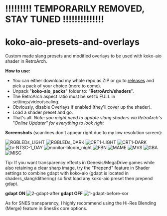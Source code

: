 # !!!!!!!!! TEMPORARILY REMOVED, STAY TUNED !!!!!!!!!!!!!!

# koko-aio-presets-and-overlays
Custom made slang presets and modified overlays to be used with koko-aio shader in RetroArch.

**How to use:**
- You can either download my whole repo as ZIP or go to [releases](https://github.com/Starman99x/koko-aio-presets-and-overlays/releases) and pick a pack of your choice (more to come).
- Unpack "**koko-aio_packs**" folder to: "**RetroArch/shaders**".
- The RetroArch aspect ratio must be set to FULL in settings/video/scaling.
- Obviously, disable Overlays if enabled (they'll cover up the shader).
- Load a shader preset and go.
- That's all.
*Note: you might need to update slang shaders via RetroArch's "Online Updater" for everything to look right*

**Screenshots** (scanlines don't appear right due to my low resolution screen):

![RGBLEDs_LIGHT](https://user-images.githubusercontent.com/69786862/228071291-f2315d22-bd50-40db-8968-59cc7572ce7d.jpg)
![RGBLEDs_DARK](https://user-images.githubusercontent.com/69786862/228071348-5b092670-5a39-434e-aa83-0e10c76b93fb.jpg)
![CRT1-LIGHT](https://user-images.githubusercontent.com/69786862/228071360-182c695a-de24-478c-9f26-72963305e520.jpg)
![CRT1-DARK](https://user-images.githubusercontent.com/69786862/228071366-89c3e548-c8f7-4ebc-a4cd-fda5ffc5053f.jpg)
![tv-NTSC-1_DAY](https://user-images.githubusercontent.com/69786862/228071412-7d97a89e-8c74-4f8e-bd55-0787c9b7928b.jpg)
![monitor-bloom_night](https://user-images.githubusercontent.com/69786862/228071433-42cb7669-65d7-4b3b-b80f-4ada816035b2.jpg)
![FBN](https://github.com/Starman99x/koko-aio-presets-and-overlays/assets/69786862/724d6df6-602d-4a73-ad47-5b10559b6c01)
![MAME](https://github.com/Starman99x/koko-aio-presets-and-overlays/assets/69786862/24cb0cc1-c81d-40b6-91ff-4a0c83d973f2)
![MVS](https://github.com/Starman99x/koko-aio-presets-and-overlays/assets/69786862/4eac4265-ba43-455c-a365-a78b7ff453dd)
![GBA](https://github.com/Starman99x/koko-aio-presets-and-overlays/assets/69786862/dc368ec9-9cfe-44e5-b48d-14ef6f0ebb70)
![MISC](https://github.com/Starman99x/koko-aio-presets-and-overlays/assets/69786862/e69da2a2-0c91-4d25-8da6-95ab5f287209)



Tip: If you want transparency effects in Genesis/MegaDrive games while also retaining a clear sharp image, try the "Prepend" feature in Shader settings to combine gdapt with koko-aio (gdapt is located in shaders_slang/dithering) so first load any koko-aio preset then prepend gdapt.


**gdapt ON**
![2-gdapt-after](https://user-images.githubusercontent.com/69786862/228290589-c8dd80d8-19d0-44d7-97b1-7875bdd56d0d.jpg)
**gdapt OFF**
![1-gdapt-before-sor](https://user-images.githubusercontent.com/69786862/228290733-f90932cc-2565-4448-89c2-9d6cb3b82872.jpg)

As for SNES transparency, I highly recommend using the Hi-Res Blending (Merge) feature in Snes9x core options.
